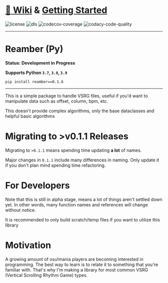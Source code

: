 # [:blue_book: Wiki](https://eve-ning.github.io/reamberPy/index.html) & [Getting Started](https://eve-ning.github.io/reamberPy/info/GettingStarted.html)

![license](https://img.shields.io/github/license/Eve-ning/reamberPy)
![dls](https://img.shields.io/pypi/dm/reamber)
![codecov-coverage](https://img.shields.io/codecov/c/github/Eve-ning/reamberPy)
![codacy-code-quality](https://img.shields.io/codacy/grade/fe0c8fe5c4684d5db71d7793b908e681)

------
# Reamber (Py) 

**Status: Development in Progress**

**Supports Python `3.7`, `3.8`, `3.9`**

`pip install reamber==0.1.6`

------

This is a simple package to handle VSRG files, useful if you'd want to manipulate data
such as offset, column, bpm, etc.

This doesn't provide complex algorithms, only the base dataclasses and helpful basic
algorithms

# Migrating to >v0.1.1 Releases

Migrating to `>0.1.1` means spending time updating **a lot** of names.

Major changes in `0.1.1` include many differences in naming. 
Only update it if you don't plan mind spending time refactoring.

# For Developers

Note that this is still in alpha stage, means a lot of things aren't settled down
yet. In other words, many function names and references will change without notice.

It is recommended to only build scratch/temp files if you want to utilize this library

# Motivation

A growing amount of osu!mania players are becoming interested in programming.
The best way to learn is to relate it to something that you're familiar with.
That's why I'm making a library for most common VSRG (Vertical Scrolling Rhythm Game)
types.
